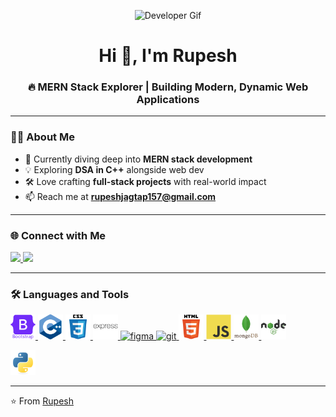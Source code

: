 <p align="center">
  <img src="https://raw.githubusercontent.com/rajput2107/rajput2107/master/Assets/Developer.gif" alt="Developer Gif" width="50%" />
</p>

<h1 align="center">Hi 👋, I'm Rupesh</h1>
<h3 align="center">🔥 MERN Stack Explorer | Building Modern, Dynamic Web Applications</h3>

---

### 👨‍💻 About Me  
- 🌱 Currently diving deep into **MERN stack development**  
- 💡 Exploring **DSA in C++** alongside web dev  
- 🛠️ Love crafting **full-stack projects** with real-world impact  
- 📫 Reach me at **rupeshjagtap157@gmail.com**  

---

### 🌐 Connect with Me  
<p align="left">
<a href="https://twitter.com/rupesh248000" target="_blank">
  <img src="https://img.shields.io/badge/Twitter-%231DA1F2.svg?&style=for-the-badge&logo=Twitter&logoColor=white" />
</a>
<a href="https://www.linkedin.com/in/rupeshjagtap/" target="_blank">
  <img src="https://img.shields.io/badge/LinkedIn-%230077B5.svg?&style=for-the-badge&logo=linkedin&logoColor=white" />
</a>
</p>

---

### 🛠️ Languages and Tools  
<p align="left">
  <a href="https://getbootstrap.com" target="_blank"> <img src="https://raw.githubusercontent.com/devicons/devicon/master/icons/bootstrap/bootstrap-plain-wordmark.svg" alt="bootstrap" width="40" height="40"/> </a>
  <a href="https://www.w3schools.com/cpp/" target="_blank"> <img src="https://raw.githubusercontent.com/devicons/devicon/master/icons/cplusplus/cplusplus-original.svg" alt="cpp" width="40" height="40"/> </a>
  <a href="https://www.w3schools.com/css/" target="_blank"> <img src="https://raw.githubusercontent.com/devicons/devicon/master/icons/css3/css3-original-wordmark.svg" alt="css3" width="40" height="40"/> </a>
  <a href="https://expressjs.com" target="_blank"> <img src="https://raw.githubusercontent.com/devicons/devicon/master/icons/express/express-original-wordmark.svg" alt="express" width="40" height="40"/> </a>
  <a href="https://www.figma.com/" target="_blank"> <img src="https://www.vectorlogo.zone/logos/figma/figma-icon.svg" alt="figma" width="40" height="40"/> </a>
  <a href="https://git-scm.com/" target="_blank"> <img src="https://www.vectorlogo.zone/logos/git-scm/git-scm-icon.svg" alt="git" width="40" height="40"/> </a>
  <a href="https://www.w3.org/html/" target="_blank"> <img src="https://raw.githubusercontent.com/devicons/devicon/master/icons/html5/html5-original-wordmark.svg" alt="html5" width="40" height="40"/> </a>
  <a href="https://developer.mozilla.org/en-US/docs/Web/JavaScript" target="_blank"> <img src="https://raw.githubusercontent.com/devicons/devicon/master/icons/javascript/javascript-original.svg" alt="js" width="40" height="40"/> </a>
  <a href="https://www.mongodb.com/" target="_blank"> <img src="https://raw.githubusercontent.com/devicons/devicon/master/icons/mongodb/mongodb-original-wordmark.svg" alt="mongodb" width="40" height="40"/> </a>
  <a href="https://nodejs.org" target="_blank"> <img src="https://raw.githubusercontent.com/devicons/devicon/master/icons/nodejs/nodejs-original-wordmark.svg" alt="nodejs" width="40" height="40"/> </a>
 
  <a href="https://www.python.org" target="_blank"> <img src="https://raw.githubusercontent.com/devicons/devicon/master/icons/python/python-original.svg" alt="python" width="40" height="40"/> </a>
</p>

---

⭐️ From [Rupesh](https://github.com/rupesh0001-tech)
